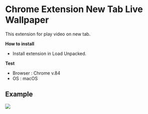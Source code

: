 # Chrome Extension New Tab Live Wallpaper
This extension for play video on new tab.    

**How to install**
- Install extension in Load Unpacked.

**Test**
- Browser : Chrome v.84
- OS : macOS

## Example
<img src="https://i.imgur.com/fzYIxvU.png" />
